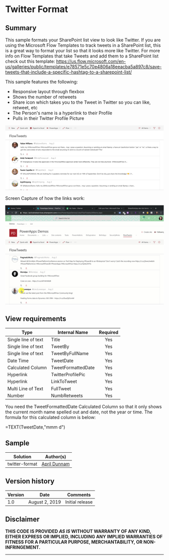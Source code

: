 # Twitter Format

## Summary
This sample formats your SharePoint list view to look like Twitter.  If you are using the Microsoft Flow Templates to track tweets in a SharePoint list, this is a great way to format your list so that it looks more like Twitter.  For more info on Flow Templates that take Tweets and add them to a SharePoint list check out this template: https://us.flow.microsoft.com/en-us/galleries/public/templates/e78571e5c70e4806a18eeacba5a897c8/save-tweets-that-include-a-specific-hashtag-to-a-sharepoint-list/

This sample features the following:
- Responsive layout through flexbox
- Shows the number of retweets
- Share icon which takes you to the Tweet in Twitter so you can like, retweet, etc
- The Person's name is a hyperlink to their Profile
- Pulls in their Twitter Profile Picture

![Twitter Format Screenshot](./twitterFormat.png)

Screen Capture of how the links work:

![Twitter Format Screenshot](./SPTwitter.gif)


## View requirements

|Type|Internal Name|Required|
|---|---|:---:|
|Single line of text|Title|Yes|
|Single line of text|TweetBy|Yes|
|Single line of text|TweetByFullName|Yes|
|Date Time|TweetDate|Yes|
|Calculated Column|TweetFormattedDate|Yes|
|Hyperlink|TwitterProfilePic|Yes|
|Hyperlink|LinkToTweet|Yes|
|Multi Line of Text|FullTweet|Yes|
|Number|NumbRetweets|Yes|

You need the TweetFormattedDate Calculated Column so that it only shows the current month name spelled out and date, not the year or time. The formula for this calculated column is below:

=TEXT(TweetDate,"mmm d")


## Sample

Solution|Author(s)
--------|---------
twitter-format | [April Dunnam](https://twitter.com/aprildunnam)

## Version history

Version|Date|Comments
-------|----|--------
1.0|August 2, 2019 |Initial release

## Disclaimer
**THIS CODE IS PROVIDED *AS IS* WITHOUT WARRANTY OF ANY KIND, EITHER EXPRESS OR IMPLIED, INCLUDING ANY IMPLIED WARRANTIES OF FITNESS FOR A PARTICULAR PURPOSE, MERCHANTABILITY, OR NON-INFRINGEMENT.**

---
